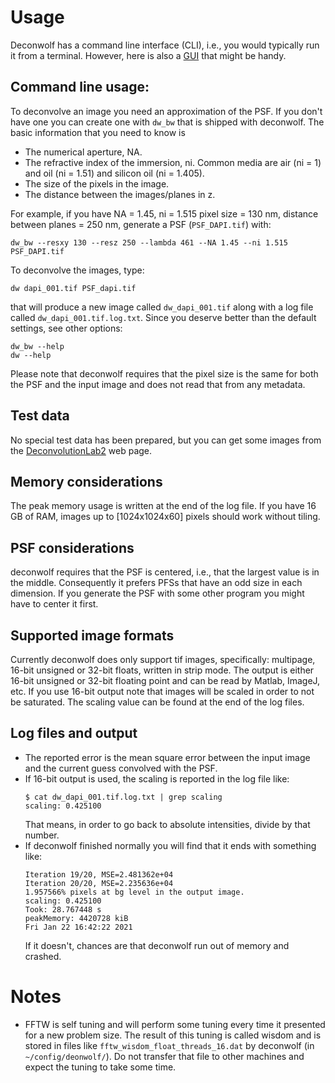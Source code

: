 # Usage
Deconwolf has a command line interface (CLI), i.e., you would typically run
it from a terminal. However, here is also a
[GUI](https://github.com/elgw/dw_gui) that might be handy.

## Command line usage:
To deconvolve an image you need an approximation of the PSF. If you don't
have one you can create one with `dw_bw` that is shipped with deconwolf.
The basic information that you need to know is
 * The numerical aperture, NA.
 * The refractive index of the immersion, ni. Common media are air (ni = 1) and oil (ni = 1.51) and silicon oil (ni = 1.405).
 * The size of the pixels in the image.
 * The distance between the images/planes in z.

For example, if you have NA = 1.45, ni = 1.515 pixel size = 130 nm,
distance between planes = 250 nm, generate a PSF (`PSF_DAPI.tif`) with:

``` shell
dw_bw --resxy 130 --resz 250 --lambda 461 --NA 1.45 --ni 1.515 PSF_DAPI.tif
```

To deconvolve the images, type:

``` shell
dw dapi_001.tif PSF_dapi.tif
```

that will produce a new image called `dw_dapi_001.tif` along with a log file
called `dw_dapi_001.tif.log.txt`. Since you deserve better than the
default settings, see other options:

``` shell
dw_bw --help
dw --help
```

Please note that deconwolf requires that the pixel size is the same for
both the PSF and the input image and does not read that from any metadata.

## Test data
No special test data has been prepared, but you can get some images from the [DeconvolutionLab2](http://bigwww.epfl.ch/deconvolution/deconvolutionlab2/) web page.

## Memory considerations
The peak memory usage is written at the end of the log file. If you have 16 GB of RAM, images up to [1024x1024x60] pixels should work without tiling.

## PSF considerations
deconwolf requires that the PSF is centered, i.e.,
that the largest value is in the middle.
Consequently it prefers PFSs that
have an odd size in each dimension.
If you generate the PSF with some
other program you might have to center it first.


## Supported image formats
Currently deconwolf does only support tif images,
specifically: multipage, 16-bit unsigned or 32-bit floats,
written in strip mode. The output is either 16-bit unsigned or 32-bit
floating point and can be read by Matlab, ImageJ, etc.
If you use 16-bit output note that images will be scaled in order to not be
saturated. The scaling value can be found at the end of the log files.

## Log files and output
 * The reported error is the mean square error between the input image
   and the current guess convolved with the PSF.
 * If 16-bit output is used, the scaling is reported in the log file like:
   ```
   $ cat dw_dapi_001.tif.log.txt | grep scaling
   scaling: 0.425100
   ```
   That means, in order to go back to absolute intensities, divide by
   that number.
 * If deconwolf finished normally you will find that it ends with something
   like:
   ```
   Iteration 19/20, MSE=2.481362e+04
   Iteration 20/20, MSE=2.235636e+04
   1.957566% pixels at bg level in the output image.
   scaling: 0.425100
   Took: 28.767448 s
   peakMemory: 4420728 kiB
   Fri Jan 22 16:42:22 2021
   ```
   If it doesn't, chances are that deconwolf run out of memory and crashed.


# Notes
 * FFTW is self tuning and will perform some tuning every time it presented for a new problem size. The result of this tuning is called wisdom and is stored in files like `fftw_wisdom_float_threads_16.dat` by deconwolf (in `~/config/deonwolf/`). Do not transfer that file to other machines and expect the tuning to take some time.
